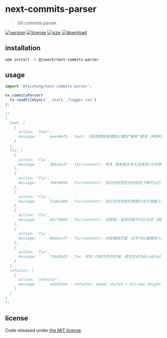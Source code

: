 # next-commits-parser
> Git commits parser.

[![version][version-image]][version-url]
[![license][license-image]][license-url]
[![size][size-image]][size-url]
[![download][download-image]][download-url]

## installation
```bash
npm install -S @jswork/next-commits-parser
```

## usage
```js
import '@feizheng/next-commits-parser';

nx.commitsParser(
  fs.readFileSync('__tests__/logger.txt')
);

/*
{
  feat: [
    {
      action: 'feat',
      message: '    eee44e75 - feat: 习题类模板配置默认增加“解析”模块 (REDMINE-111120)'
    }
  ],
  fix: [
    {
      action: 'fix',
      message: '    3b643a37 - fix(content): 修复 简单富文本无法保存/分词带代码等问题(REDMINE-110775)'
    },
    {
      action: 'fix',
      message: '    70454050 - fix(content): 知识点标签在任何状态下都可以打，不依赖应用内容的状态 (REDMINE-110620)'
    },
    {
      action: 'fix',
      message: '    71a6e390 - fix(content): 独立应用内容列表图片显示根据上传的图片等比缩放'
    },
    {
      action: 'fix',
      message: '    4bc79004 - fix(content): 选择题：选项内容不可以为空 (REDMINE-111040)'
    },
    {
      action: 'fix',
      message: '    00daaa77 - fix(content): 内容编辑页面：应不可以编辑他人的反馈内容 - (REDMINE-110325)'
    },
    {
      action: 'fix',
      message: '    f18e9625 - fix: 修复:内容为空的时候，提交应该为disabled (REDMINE-110924)'
    }
  ],
  refactor: [
    {
      action: 'refactor',
      message: '    ad1641be - refactor: modal styled + min-max height'
    }
  ]
}
*/
```

## license
Code released under [the MIT license](https://github.com/afeiship/next-commits-parser/blob/master/LICENSE.txt).

[version-image]: https://img.shields.io/npm/v/@jswork/next-commits-parser
[version-url]: https://npmjs.org/package/@jswork/next-commits-parser

[license-image]: https://img.shields.io/npm/l/@jswork/next-commits-parser
[license-url]: https://github.com/afeiship/next-commits-parser/blob/master/LICENSE.txt

[size-image]: https://img.shields.io/bundlephobia/minzip/@jswork/next-commits-parser
[size-url]: https://github.com/afeiship/next-commits-parser/blob/master/dist/next-commits-parser.min.js

[download-image]: https://img.shields.io/npm/dm/@jswork/next-commits-parser
[download-url]: https://www.npmjs.com/package/@jswork/next-commits-parser
